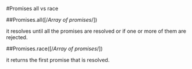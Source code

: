 #Promises all vs race

##Promises.all([/*Array of promises*/]) 

  it resolves until all the promises are resolved or if one or more of them are rejected.


##Promises.race([/*Array of promises*/])

  it returns the first promise that is resolved.
